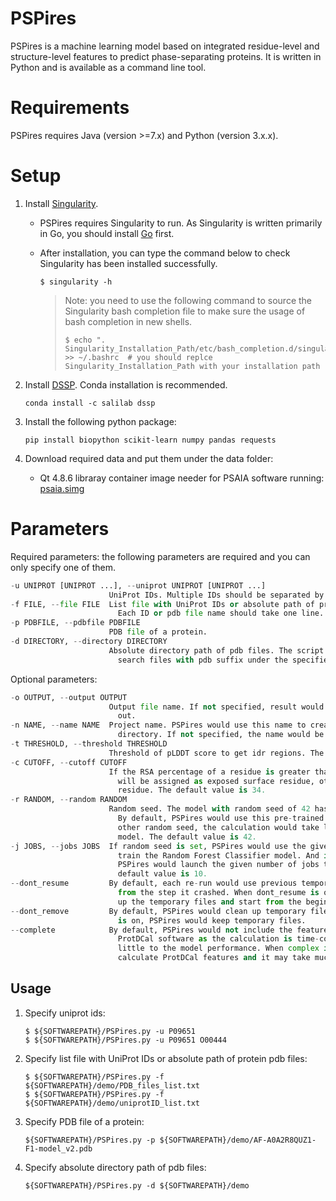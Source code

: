 # PSPires

PSPires is a machine learning model based on integrated residue-level and structure-level features to predict phase-separating proteins. It is written in Python and is available as a command line tool.

# Requirements

PSPires requires Java (version >=7.x) and Python (version 3.x.x).

# Setup

1. Install [Singularity](https://apptainer.org/admin-docs/master/installation.html#).
   
   + PSPires requires Singularity to run. As Singularity is written primarily in Go, you should install [Go](https://go.dev/doc/install) first. 
   
   + After installation, you can type the command below to check Singularity has been installed successfully.
     
     ```shell
     $ singularity -h
     ```
     
     > Note: you need to use the following command to source the Singularity bash completion file to make sure the usage of bash completion in new shells.
     > 
     > ```shell
     > $ echo ". Singularity_Installation_Path/etc/bash_completion.d/singularity" >> ~/.bashrc  # you should replce Singularity_Installation_Path with your installation path
     > ```

2. Install [DSSP](https://github.com/PDB-REDO/dssp). Conda installation is recommended. 
   
   ```
   conda install -c salilab dssp
   ```

3. Install the following python package:
   
   ```
   pip install biopython scikit-learn numpy pandas requests
   ```

4. Download required data and put them under the data folder: 
   
   + Qt 4.8.6 libraray container image needer for PSAIA software running: [psaia.simg](https://compbio-zhanglab.org/release/psaia.simg)

# Parameters

Required parameters: the following parameters are required and you can only specify one of them.

```python
-u UNIPROT [UNIPROT ...], --uniprot UNIPROT [UNIPROT ...]
                      UniProt IDs. Multiple IDs should be separated by space.
-f FILE, --file FILE  List file with UniProt IDs or absolute path of protein pdb files.
                        Each ID or pdb file name should take one line.
-p PDBFILE, --pdbfile PDBFILE
                      PDB file of a protein.
-d DIRECTORY, --directory DIRECTORY
                      Absolute directory path of pdb files. The script will automatically
                        search files with pdb suffix under the specified directory.
```

Optional parameters:

```python
-o OUTPUT, --output OUTPUT
                      Output file name. If not specified, result would be sent to standard
                        out.
-n NAME, --name NAME  Project name. PSPires would use this name to create temporary file
                        directory. If not specified, the name would be PSPires_tmpDir.
-t THRESHOLD, --threshold THRESHOLD
                      Threshold of pLDDT score to get idr regions. The default value is 70.
-c CUTOFF, --cutoff CUTOFF
                      If the RSA percentage of a residue is greater than this cutoff, it
                        will be assigned as exposed surface residue, otherwise as buried
                        residue. The default value is 34.
-r RANDOM, --random RANDOM
                      Random seed. The model with random seed of 42 has been pre-trained.
                        By default, PSPires would use this pre-trained model. If you specify
                        other random seed, the calculation would take longer to train new
                        model. The default value is 42.
-j JOBS, --jobs JOBS  If random seed is set, PSPires would use the given number of jobs to
                        train the Random Forest Classifier model. And if complete mode is on,
                        PSPires would launch the given number of jobs to run ProtDCal. The
                        default value is 10.
--dont_resume         By default, each re-run would use previous temporary files to resume
                        from the step it crashed. When dont_resume is on, PSPires would clean
                        up the temporary files and start from the beginning.
--dont_remove         By default, PSPires would clean up temporary files. When dont_remove
                        is on, PSPires would keep temporary files.
--complete            By default, PSPires would not include the features calculated by
                        ProtDCal software as the calculation is time-consuming and contribute
                        little to the model performance. When complex is on, PSPires would
                        calculate ProtDCal features and it may take much longer time.
```

## Usage

1. Specify uniprot ids:
   
   ```shell
   $ ${SOFTWAREPATH}/PSPires.py -u P09651
   $ ${SOFTWAREPATH}/PSPires.py -u P09651 O00444
   ```

2. Specify list file with UniProt IDs or absolute path of protein pdb files:
   
   ```shell
   $ ${SOFTWAREPATH}/PSPires.py -f ${SOFTWAREPATH}/demo/PDB_files_list.txt
   $ ${SOFTWAREPATH}/PSPires.py -f ${SOFTWAREPATH}/demo/uniprotID_list.txt
   ```

3. Specify PDB file of a protein:
   
   ```shell
   ${SOFTWAREPATH}/PSPires.py -p ${SOFTWAREPATH}/demo/AF-A0A2R8QUZ1-F1-model_v2.pdb
   ```

4. Specify absolute directory path of pdb files:
   
   ```shell
   ${SOFTWAREPATH}/PSPires.py -d ${SOFTWAREPATH}/demo
   ```

